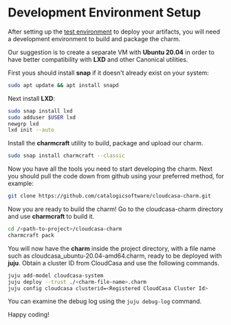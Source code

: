 # Development Environment Setup

After setting up the [test environment](https://github.com/catalogicsoftware/cloudcasa-charm/blob/master/docs/test-env-setup.md#local-environment-setup) to deploy your artifacts, you will need a development environment to build and package the charm.

Our suggestion is to create a separate VM with **Ubuntu 20.04** in order to have better compatibility with **LXD** and other Canonical utilities.

First yous should install **snap** if it doesn't already exist on your system:

```bash
sudo apt update && apt install snapd
```

Next install **LXD**:

```bash
sudo snap install lxd
sudo adduser $USER lxd
newgrp lxd
lxd init --auto
```

Install the **charmcraft** utility to build, package and upload our charm.

```bash
sudo snap install charmcraft --classic
```

Now you have all the tools you need to start developing the charm.
Next you should pull the code down from github using your preferred method, for example:

```bash
git clone https://github.com/catalogicsoftware/cloudcasa-charm.git
```

Now you are ready to build the charm! Go to the cloudcasa-charm directory and use **charmcraft** to build it.

```bash
cd /<path-to-project>/cloudcasa-charm
charmcraft pack
```

You will now have the **charm** inside the project directory, with a file name such as cloudcasa_ubuntu-20.04-amd64.charm, ready to be deployed with **juju**.
Obtain a cluster ID from CloudCasa and use the following commands.

```bash
juju add-model cloudcasa-system
juju deploy --trust ./<charm-file-name>.charm
juju config cloudcasa clusterid=<Registered CloudCasa Cluster Id>
```

You can examine the debug log using the ```juju debug-log``` command.

Happy coding!
